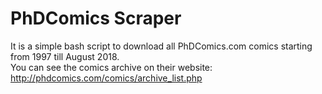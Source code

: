 # PhDComics Scraper

It is a simple bash script to download all PhDComics.com comics starting from 1997 till August 2018.  
You can see the comics archive on their website:  
http://phdcomics.com/comics/archive_list.php
